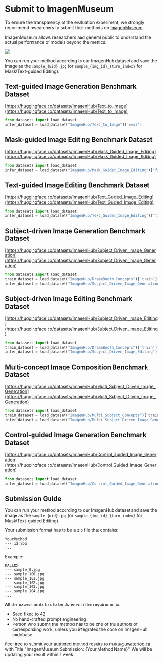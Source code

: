 # Submit to ImagenMuseum 

To ensure the transparency of the evaluation experiment, we strongly recommend researchers to submit their methods on [ImagenMuseum](https://chromaica.github.io/#imagen-museum).

ImagenMuseum allows researchers and general public to understand the actual performance of models beyond the metrics.

![](https://i.imgur.com/PSCDTmf.jpg)

You can run your method according to our ImagenHub dataset and save the image as the `sample_{uid}.jpg` (or `sample_{img_id}_{turn_index}` for Mask/Text-guided Editing). 


## Text-guided Image Generation Benchmark Dataset
[https://huggingface.co/datasets/ImagenHub/Text_to_Image](https://huggingface.co/datasets/ImagenHub/Text_to_Image)
```python
from datasets import load_dataset
infer_dataset = load_dataset("ImagenHub/Text_to_Image")['eval']
```

## Mask-guided Image Editing Benchmark Dataset
[https://huggingface.co/datasets/ImagenHub/Mask_Guided_Image_Editing](https://huggingface.co/datasets/ImagenHub/Mask_Guided_Image_Editing)
```python
from datasets import load_dataset
infer_dataset = load_dataset("ImagenHub/Mask_Guided_Image_Editing")['filtered']
```

## Text-guided Image Editing Benchmark Dataset
[https://huggingface.co/datasets/ImagenHub/Text_Guided_Image_Editing](https://huggingface.co/datasets/ImagenHub/Text_Guided_Image_Editing)
```python
from datasets import load_dataset
infer_dataset = load_dataset("ImagenHub/Text_Guided_Image_Editing")['filtered']
```

## Subject-driven Image Generation Benchmark Dataset
[https://huggingface.co/datasets/ImagenHub/Subject_Driven_Image_Generation](https://huggingface.co/datasets/ImagenHub/Subject_Driven_Image_Generation)
```python
from datasets import load_dataset
train_dataset = load_dataset("ImagenHub/DreamBooth_Concepts")['train']
infer_dataset = load_dataset("ImagenHub/Subject_Driven_Image_Generation")['eval']
```

## Subject-driven Image Editing Benchmark Dataset
[https://huggingface.co/datasets/ImagenHub/Subject_Driven_Image_Editing](https://huggingface.co/datasets/ImagenHub/Subject_Driven_Image_Editing)
```python
from datasets import load_dataset
train_dataset = load_dataset("ImagenHub/DreamBooth_Concepts")['train']
infer_dataset = load_dataset("ImagenHub/Subject_Driven_Image_Editing")['eval']
```

## Multi-concept Image Composition Benchmark Dataset
[https://huggingface.co/datasets/ImagenHub/Multi_Subject_Driven_Image_Generation](https://huggingface.co/datasets/ImagenHub/Multi_Subject_Driven_Image_Generation)
```python
from datasets import load_dataset
train_dataset = load_dataset("ImagenHub/Multi_Subject_Concepts")['train']
infer_dataset = load_dataset("ImagenHub/Multi_Subject_Driven_Image_Generation")['train']
```

## Control-guided Image Generation Benchmark Dataset
[https://huggingface.co/datasets/ImagenHub/Control_Guided_Image_Generation](https://huggingface.co/datasets/ImagenHub/Control_Guided_Image_Generation)
```python
from datasets import load_dataset
infer_dataset = load_dataset("ImagenHub/Control_Guided_Image_Generation")['eval']
```

## Submission Guide

You can run your method according to our ImagenHub dataset and save the image as the `sample_{uid}.jpg` (or `sample_{img_id}_{turn_index}` for Mask/Text-guided Editing). 

Your submission format has to be a zip file that contains:

```
YourMethod
--- id.jpg
...
```

Example:
```
DALLE3
--- sample_0.jpg
--- sample_100.jpg
--- sample_101.jpg
--- sample_102.jpg
--- sample_103.jpg
--- sample_104.jpg
...
```

All the experiments has to be done with the requirements:
* Seed fixed to 42
* No hand-crafted prompt engineering
* Person who submit the method has to be one of the authors of corresponding work, unless you integrated the code on ImagenHub codebase.

Feel free to submit your authored method results to m3ku@uwaterloo.ca with Title "ImagenMuseum Submission: {Your Method Name}". We will be updating your result within 1 week.

